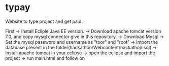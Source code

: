 # typay
Website to type project and get paid.


First
-> Install Ecliple Java EE version.
-> Download apache tomcat version 7.0, and  copy mysql connector give in this repository.
-> Download Mysql
-> Set the mysql password and username as "toor" and "root"
-> Import the database present in the folder(hackathon/Webcontent/hackathon.sql)
-> Install apache tomcat in your eclipse
-> open the eclipse and import the project
-> run main.html and follow on
